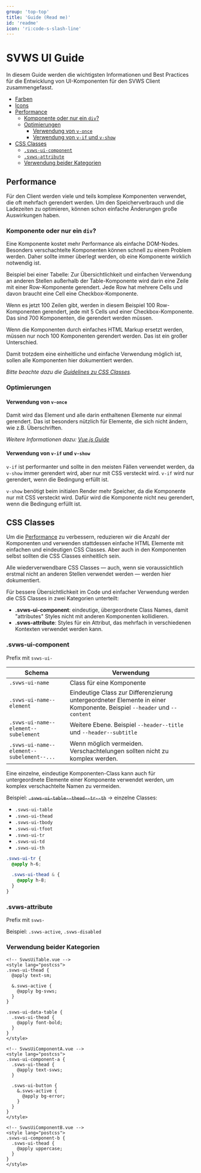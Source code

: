 ```yaml
---
group: 'top-top'
title: 'Guide (Read me)'
id: 'readme'
icon: 'ri:code-s-slash-line'
---
```


# SVWS UI Guide

In diesem Guide werden die wichtigsten Informationen und Best Practices für die Entwicklung von UI-Komponenten für den
SVWS Client zusammengefasst.

* [Farben](/story/color)
* [Icons](/story/icons)
* [Performance](#performance)
  * [Komponente oder nur ein `div`?](#komponente-oder-nur-ein-div)
  * [Optimierungen](#optimierungen)
	* [Verwendung von `v-once`](#verwendung-von-v-once)
	* [Verwendung von `v-if` und `v-show`](#verwendung-von-v-if-und-v-show)
* [CSS Classes](#css-classes)
  * [`.svws-ui-component`](#svws-ui-component)
  * [`.svws-attribute`](#svws-attribute)
  * [Verwendung beider Kategorien](#verwendung-beider-kategorien)

## Performance

Für den Client werden viele und teils komplexe Komponenten verwendet, die oft mehrfach gerendert werden. Um den
Speicherverbrauch und die Ladezeiten zu optimieren, können schon einfache Änderungen große Auswirkungen haben.

### Komponente oder nur ein `div`?

Eine Komponente kostet mehr Performance als einfache DOM-Nodes. Besonders verschachtelte Komponenten können schnell zu
einem Problem werden. Daher sollte immer überlegt werden, ob eine Komponente wirklich notwendig ist.

Beispiel bei einer Tabelle: Zur Übersichtlichkeit und einfachen Verwendung an anderen Stellen außerhalb der
Table-Komponente wird darin eine Zeile mit einer Row-Komponente gerendert. Jede Row hat mehrere Cells und davon braucht
eine Cell eine Checkbox-Komponente.

Wenn es jetzt 100 Zeilen gibt, werden in diesem Beispiel 100 Row-Komponenten gerendert, jede mit 5 Cells und einer
Checkbox-Komponente. Das sind 700 Komponenten, die gerendert werden müssen.

Wenn die Komponenten durch einfaches HTML Markup ersetzt werden, müssen nur noch 100 Komponenten gerendert werden. Das
ist ein großer Unterschied.

Damit trotzdem eine einheitliche und einfache Verwendung möglich ist, sollen alle Komponenten hier dokumentiert werden.

_Bitte beachte dazu die [Guidelines zu CSS Classes](#css-classes)._

### Optimierungen

#### Verwendung von `v-once`

Damit wird das Element und alle darin enthaltenen Elemente nur einmal gerendert. Das ist besonders nützlich für
Elemente, die sich nicht ändern, wie z.B. Überschriften.

_Weitere Informationen dazu: [Vue.js Guide](https://vuejs.org/guide/best-practices/performance.html#v-once)_

#### Verwendung von `v-if` und `v-show`

`v-if` ist performanter und sollte in den meisten Fällen verwendet werden, da `v-show` immer gerendert wird, aber nur
mit CSS versteckt wird. `v-if` wird nur gerendert, wenn die Bedingung erfüllt ist.

`v-show` benötigt beim initialen Render mehr Speicher, da die Komponente nur mit CSS versteckt wird. Dafür wird die
Komponente nicht neu gerendert, wenn die Bedingung erfüllt ist.

## CSS Classes

Um die [Performance](#komponente-oder-nur-ein-div) zu verbessern, reduzieren wir die Anzahl der Komponenten und
verwenden stattdessen einfache HTML Elemente mit einfachen und eindeutigen CSS Classes. Aber auch in den Komponenten
selbst sollten die CSS Classes einheitlich sein.

Alle wiederverwendbare CSS Classes — auch, wenn sie voraussichtlich erstmal nicht an anderen Stellen verwendet werden —
werden hier dokumentiert.

Für bessere Übersichtlichkeit im Code und einfacher Verwendung werden die CSS Classes in zwei Kategorien unterteilt:

* **.svws-ui-component**: eindeutige, übergeordnete Class Names, damit "attributes" Styles nicht mit anderen Komponenten
  kollidieren.
* **.svws-attribute**: Styles für ein Attribut, das mehrfach in verschiedenen Kontexten verwendet werden kann.

### .svws-ui-component

Prefix mit `svws-ui-`

| Schema                                    | Verwendung                                                                                                             |
|-------------------------------------------|------------------------------------------------------------------------------------------------------------------------|
| `.svws-ui-name`                           | Class für eine Komponente                                                                                              |
| `.svws-ui-name--element`                  | Eindeutige Class zur Differenzierung untergeordneter Elemente in einer Komponente. Beispiel `--header` und `--content` |
| `.svws-ui-name--element--subelement`      | Weitere Ebene. Beispiel `--header--title` und `--header--subtitle`                                                     |
| `.svws-ui-name--element--subelement--...` | Wenn möglich vermeiden. Verschachtelungen sollten nicht zu komplex werden.                                             |

Eine einzelne, eindeutige Komponenten-Class kann auch für untergeordnete Elemente einer Komponente verwendet werden, um
komplex verschachtelte Namen zu vermeiden.

Beispiel: ~~`.svws-ui-table--thead--tr--th`~~ &rarr; einzelne Classes:

* `.svws-ui-table`
* `.svws-ui-thead`
* `.svws-ui-tbody`
* `.svws-ui-tfoot`
* `.svws-ui-tr`
* `.svws-ui-td`
* `.svws-ui-th`

```scss
.svws-ui-tr {
  @apply h-6;

  .svws-ui-thead & {
    @apply h-8;
  }
}
```

### .svws-attribute

Prefix mit `svws-`

Beispiel: `.svws-active`, `.svws-disabled`

### Verwendung beider Kategorien

```vue
<!-- SvwsUiTable.vue -->
<style lang="postcss">
.svws-ui-thead {
  @apply text-sm;

  &.svws-active {
    @apply bg-svws;
  }
}

.svws-ui-data-table {
  .svws-ui-thead {
    @apply font-bold;
  }
}
</style>
```

```vue
<!-- SvwsUiComponentA.vue -->
<style lang="postcss">
.svws-ui-component-a {
  .svws-ui-thead {
    @apply text-svws;
  }

  .svws-ui-button {
    &.svws-active {
      @apply bg-error;
    }
  }
}
</style>
```

```vue
<!-- SvwsUiComponentB.vue -->
<style lang="postcss">
.svws-ui-component-b {
  .svws-ui-thead {
    @apply uppercase;
  }
}
</style>
```
